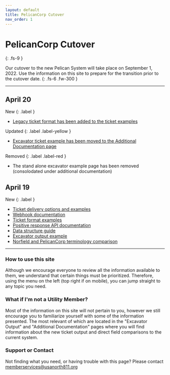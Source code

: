 ```yaml
---
layout: default
title: PelicanCorp Cutover
nav_order: 1
---
```


# PelicanCorp Cutover
{: .fs-9 }

Our cutover to the new Pelican System will take place on September 1, 2022. Use the information on this site to prepare for the transition prior to the cutover date.
{: .fs-6 .fw-300 }

---

## April 20

New
{: .label }
- [Legacy ticket format has been added to the ticket examples](/pelicancorp/ticket_examples/legacy)

Updated
{: .label .label-yellow }
- [Excavator ticket example has been moved to the Additional Documentation page](/pelicancorp/additional_documentation.html)

Removed
{: .label .label-red }
- The stand alone excavator example page has been removed (consolodated under additional documentation)

## April 19

New
{: .label }
- [Ticket delivery options and examples](/pelicancorp/ticket_delivery/ticket_delivery_options.html)
- [Webhook documentation](/pelicancorp/ticket_delivery/webhook.html)  
- [Ticket format examples](/pelicancorp/ticket_examples/ticket_examples.html)
- [Positive response API documentation](/pelicancorp/ticket_examples/ticket_examples.html)
- [Data structure guide](/pelicancorp/data_structure_guide.html)
- [Excavator output example](/pelicancorp/excavator_output.html)
- [Norfield and PelicanCorp terminology comparison](/pelicancorp/additional_documentation.html#norfield-current-system-vs-pelican-new-system-terminology)


<span style="display:none">Underground Service Alert of Northern California and Nevada has partnered with PelicanCorp to create an industry leading notification service, enabling us to provide an intuitive and streamlined process while more efficiently handling rising ticket volumes. Our new partnership with PelicanCorp significantly improves our ability to implement leading technologies that will enhance stakeholder education and reduce damages in California and Nevada. Hosted by PelicanCorp in a high-availability cloud environment, this new solution manages all notification tickets from any location, at any time, by leveraging advanced web and mobile-based technologies.</span>

---

### How to use this site
Although we encourage everyone to review all the information available to them, we understand that certain things must be prioritized. Therefore, using the menu on the left (top right if on mobile), you can jump straight to any topic you need. 

### What if I'm not a Utility Member?
Most of the information on this site will not pertain to you, however we still encourage you to familiarize yourself with some of the information presented. The most relevant of which are located in the "Excavator Output" and "Additional Documentation" pages where you will find information about the new ticket output and direct field comparisons to the current system.

### Support or Contact

Not finding what you need, or having trouble with this page? Please contact <a href="mailto:memberservices@usanorth811.org?bcc=caleb.woods@usanorth811.org&subject=PelicanCorp%20Documentation%20Help">memberservices@usanorth811.org</a>
